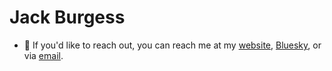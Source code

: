 # Jack Burgess

- 👋 If you'd like to reach out, you can reach me at my [website](https://jackburgess.co.uk), [Bluesky](https://bsky.app/profile/jackburgess.co.uk), or via [email](mailto:hi@jackburgess.co.uk).
